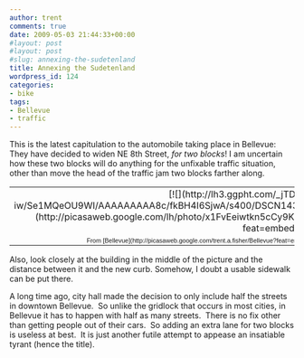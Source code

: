 ```yaml
---
author: trent
comments: true
date: 2009-05-03 21:44:33+00:00
#layout: post
#layout: post
#slug: annexing-the-sudetenland
title: Annexing the Sudetenland
wordpress_id: 124
categories:
- bike
tags:
- Bellevue
- traffic
---
```


This is the latest capitulation to the automobile taking place in Bellevue:   They have decided to widen NE 8th Street, _for two blocks_!  I am uncertain how these two blocks will do anything for the unfixable traffic situation, other than move the head of the traffic jam two blocks farther along.
<table style="width: auto;" border="0" >
<tbody >
<tr >

<td style="text-align: right;" >[![](http://lh3.ggpht.com/_jTDUBEB5-iw/Se1MQeOU9WI/AAAAAAAAA8c/fkBH4I6SjwA/s400/DSCN1437.JPG)](http://picasaweb.google.com/lh/photo/x1FvEeiwtkn5cCy9KUGJUQ?feat=embedwebsite)
</td>
</tr>
<tr >

<td style="font-family:arial,sans-serif; font-size:11px; text-align:right" >From [Bellevue](http://picasaweb.google.com/trent.a.fisher/Bellevue?feat=embedwebsite)
</td>
</tr>
</tbody></table>
Also, look closely at the building in the middle of the picture and the distance between it and the new curb.  Somehow, I doubt a usable sidewalk can be put there.

A long time ago, city hall made the decision to only include half the streets in downtown Bellevue.  So unlike the gridlock that occurs in most cities, in Bellevue it has to happen with half as many streets.  There is no fix other than getting people out of their cars.  So adding an extra lane for two blocks is useless at best.  It is just another futile attempt to appease an insatiable tyrant (hence the title).
